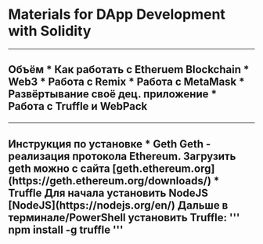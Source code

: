 # Materials for DApp Development with Solidity

<hr>

<h2> Объём 
	* Как работать с Etheruem Blockchain
	* Web3
	* Работа с Remix
	* Работа с MetaMask
	* Развёртывание своё дец. приложение
	* Работа с Truffle и WebPack

<hr>

<h2> Инструкция по установке
	* Geth 
	Geth - реализация протокола Ethereum. 
	Загрузить geth можно с сайта [geth.ethereum.org](https://geth.ethereum.org/downloads/)
	* Truffle
	Для начала установить NodeJS [NodeJS](https://nodejs.org/en/)	
	Дальше в терминале/PowerShell установить Truffle:
	'''
	npm install -g truffle
	'''